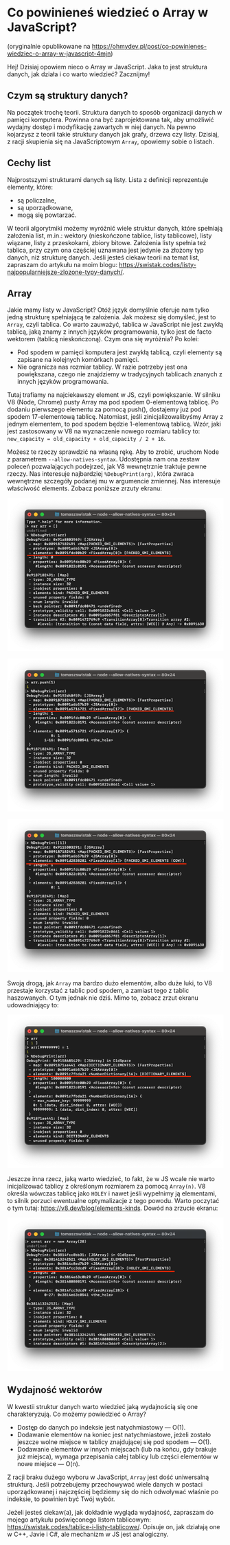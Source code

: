 # Co powinieneś wiedzieć o Array w JavaScript?

(oryginalnie opublikowane na https://ohmydev.pl/post/co-powinienes-wiedziec-o-array-w-javascript-4mjn)

Hej! Dzisiaj opowiem nieco o Array w JavaScript. Jaka to jest struktura danych, jak działa i co warto wiedzieć? Zacznijmy!

## Czym są struktury danych?

Na początek trochę teorii. Struktura danych to sposób organizacji danych w pamięci komputera. Powinna ona być zaprojektowana tak, aby umożliwić wydajny dostęp i modyfikację zawartych w niej danych. Na pewno kojarzysz z teorii takie struktury danych jak grafy, drzewa czy listy. Dzisiaj, z racji skupienia się na JavaScriptowym `Array`, opowiemy sobie o listach.

## Cechy list

Najprostszymi strukturami danych są listy. Lista z definicji reprezentuje elementy, które:

- są policzalne,
- są uporządkowane,
- mogą się powtarzać.

W teorii algorytmiki możemy wyróżnić wiele struktur danych, które spełniają założenia list, m.in.: wektory (nieskończone tablice, listy tablicowe), listy wiązane, listy z przeskokami, zbiory bitowe. Założenia listy spełnia też tablica, przy czym ona częściej uznawana jest jedynie za złożony typ danych, niż strukturę danych. Jeśli jesteś ciekaw teorii na temat list, zapraszam do artykułu na moim blogu: https://swistak.codes/listy-najpopularniejsze-zlozone-typy-danych/.

## Array

Jakie mamy listy w JavaScript? Otóż język domyślnie oferuje nam tylko jedną strukturę spełniającą te założenia. Jak możesz się domyśleć, jest to `Array`, czyli tablica. Co warto zauważyć, tablica w JavaScript nie jest zwykłą tablicą, jaką znamy z innych języków programowania, tylko jest de facto wektorem (tablicą nieskończoną). Czym ona się wyróżnia? Po kolei:

- Pod spodem w pamięci komputera jest zwykłą tablicą, czyli elementy są zapisane na kolejnych komórkach pamięci.
- Nie ogranicza nas rozmiar tablicy. W razie potrzeby jest ona powiększana, czego nie znajdziemy w tradycyjnych tablicach znanych z innych języków programowania.

Tutaj trafiamy na najciekawszy element w JS, czyli powiększanie. W silniku V8 (Node, Chrome) pusty Array ma pod spodem 0-elementową tablicę. Po dodaniu pierwszego elementu za pomocą push(), dostajemy już pod spodem 17-elementową tablicę. Natomiast, jeśli zinicjalizowalibyśmy Array z jednym elementem, to pod spodem będzie 1-elementową tablicą. Wzór, jaki jest zastosowany w V8 na wyznaczenie nowego rozmiaru tablicy to: `new_capacity = old_capacity + old_capacity / 2 + 16`.

Możesz te rzeczy sprawdzić na własną rękę. Aby to zrobić, uruchom Node z parametrem `--allow-natives-syntax`. Udostępnia nam ona zestaw poleceń pozwalających podejrzeć, jak V8 wewnętrznie traktuje pewne rzeczy. Nas interesuje najbardziej `%DebugPrint(arg)`, która zwraca wewnętrzne szczegóły podanej mu w argumencie zmiennej. Nas interesuje właściwość elements. Zobacz poniższe zrzuty ekranu:

![](./img1.png)

![](./img2.png)

![](./img3.png)

Swoją drogą, jak `Array` ma bardzo dużo elementów, albo duże luki, to V8 przestaje korzystać z tablic pod spodem, a zamiast tego z tablic haszowanych. O tym jednak nie dziś. Mimo to, zobacz zrzut ekranu udowadniający to:

![](./img4.png)

Jeszcze inna rzecz, jaką warto wiedzieć, to fakt, że w JS wcale nie warto inicjalizować tablicy z określonym rozmiarem za pomocą `Array(n)`. V8 określa wówczas tablicę jako `HOLEY` i nawet jeśli wypełnimy ją elementami, to silnik porzuci ewentualne optymalizacje z tego powodu. Warto poczytać o tym tutaj: https://v8.dev/blog/elements-kinds. Dowód na zrzucie ekranu:

![](./img5.png)

## Wydajność wektorów

W kwestii struktur danych warto wiedzieć jaką wydajnością się one charakteryzują. Co możemy powiedzieć o Array?

- Dostęp do danych po indeksie jest natychmiastowy — O(1).
- Dodawanie elementów na koniec jest natychmiastowe, jeżeli zostało jeszcze wolne miejsce w tablicy znajdującej się pod spodem — O(1).
- Dodawanie elementów w innych miejscach (lub na końcu, gdy brakuje już miejsca), wymaga przepisania całej tablicy lub części elementów w nowe miejsce — O(n).

Z racji braku dużego wyboru w JavaScript, `Array` jest dość uniwersalną strukturą. Jeśli potrzebujemy przechowywać wiele danych w postaci uporządkowanej i najczęściej będziemy się do nich odwoływać właśnie po indeksie, to powinien być Twój wybór.

Jeżeli jesteś ciekaw(a), jak dokładnie wygląda wydajność, zapraszam do mojego artykułu poświęconego listom tablicowym: https://swistak.codes/tablice-i-listy-tablicowe/. Opisuje on, jak działają one w C++, Javie i C#, ale mechanizm w JS jest analogiczny.
